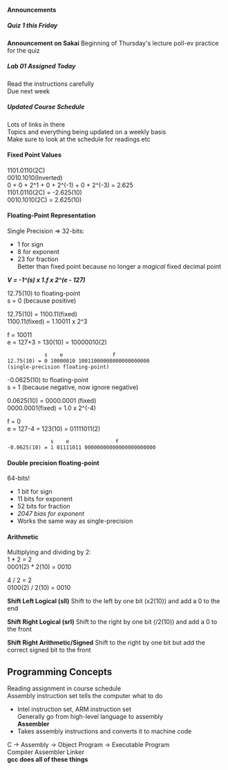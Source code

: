 #### Announcements
##### Quiz 1 this Friday
**Announcement on Sakai**
Beginning of Thursday's lecture poll-ev practice for the
quiz
##### Lab 01 Assigned Today
Read the instructions carefully  
Due next week
##### Updated Course Schedule
Lots of links in there  
Topics and everything being updated on a weekly basis  
Make sure to look at the schedule for readings etc  

#### Fixed Point Values
1101.0110(2C)  
0010.1010(Inverted)  
0 + 0 + 2^1 + 0 + 2^(-1) + 0 + 2^(-3) = 2.625  
1101.0110(2C) = -2.625(10)  
0010.1010(2C) = 2.625(10)  

#### Floating-Point Representation
Single Precision => 32-bits:  
- 1 for sign  
- 8 for exponent  
- 23 for fraction  
Better than fixed point because no longer a *magical* fixed
decimal point

***V = -1^(s) x 1.f x 2^(e - 127)***

12.75(10) to floating-point  
s = 0 (because positive)  

12.75(10) = 1100.11(fixed)  
1100.11(fixed) = 1.10011 x 2^3  

f = 10011  
e = 127+3 = 130(10) = 10000010(2)  

```
            s    e                f
12.75(10) = 0 10000010 10011000000000000000000
(single-precision floating-point)
```


-0.0625(10) to floating-point  
s = 1 (because negative, now ignore negative)  

0.0625(10) = 0000.0001 (fixed)  
0000.0001(fixed) = 1.0 x 2^(-4)  

f = 0  
e = 127-4 = 123(10) = 01111011(2)  

```
              s    e               f
-0.0625(10) = 1 01111011 00000000000000000000000
```

#### Double precision floating-point
64-bits!  
- 1 bit for sign  
- 11 bits for exponent  
- 52 bits for fraction  
- *2047 bias for exponent*  
- Works the same way as single-precision  

#### Arithmetic
Multiplying and dividing by 2:  
1 * 2 = 2  
0001(2) * 2(10) = 0010  

4 / 2 = 2  
0100(2) / 2(10) = 0010  

**Shift Left Logical (sll)**
Shift to the left by one bit (x2(10)) and add a 0 to the end

**Shift Right Logical (srl)**
Shift to the right by one bit (/2(10)) and add a 0 to the
front

**Shift Right Arithmetic/Signed**
Shift to the right by one bit but add the correct signed bit
to the front

## Programming Concepts
Reading assignment in course schedule  
Assembly instruction set tells the computer what to do  
- Intel instruction set, ARM instruction set  
Generally go from high-level language to assembly  
**Assembler**
- Takes assembly instructions and converts it to machine
  code

C -> Assembly -> Object Program -> Executable Program  
 Compiler   Assembler          Linker  
**gcc does all of these things**
